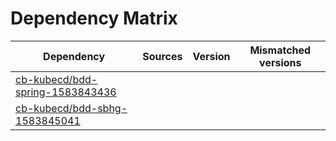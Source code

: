 # Dependency Matrix

Dependency | Sources | Version | Mismatched versions
---------- | ------- | ------- | -------------------
[cb-kubecd/bdd-spring-1583843436](https://github.com/cb-kubecd/bdd-spring-1583843436.git) |  | []() | 
[cb-kubecd/bdd-sbhg-1583845041](https://github.com/cb-kubecd/bdd-sbhg-1583845041.git) |  | []() | 
